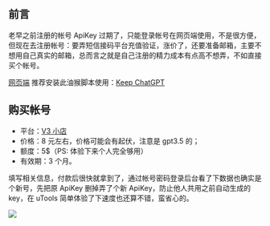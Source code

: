 ## 前言

老早之前注册的帐号 ApiKey 过期了，只能登录帐号在网页端使用，不是很方便，但现在去注册帐号：要弄短信接码平台充值验证，涨价了，还要准备邮箱，主要不想用自己真实的邮箱，总而言之就是自己注册的精力成本有点高不想弄，不如直接买个帐号。

[网页端](https://chat.openai.com/) 推荐安装此油猴脚本使用：[Keep ChatGPT](https://github.com/xcanwin/KeepChatGPT)

## 购买帐号

- 平台：[V3 小店](https://v3.cm/)
- 价格：8 元左右，价格可能会有起伏，注意是 gpt3.5 的；
- 额度：5$（PS: 体验下来个人完全够用）
- 有效期：3 个月。

填写相关信息，付款后很快就拿到了，通过帐号密码登录后台看了下数据也确实是个新号，先把原 ApiKey 删掉弄了个新 ApiKey，防止他人共用之前自动生成的 key，在 uTools 简单体验了下速度也还算不错，蛮省心的。

![](https://cdn.jsdelivr.net/gh/fengstats/blogcdn@main/2023/20231204203509.png)
